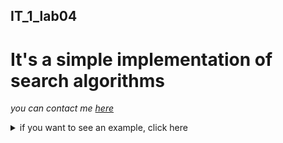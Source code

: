 ## IT_1_lab04
# It's a simple implementation of search algorithms
*you can contact me [here](https://vk.com/randomunrandom)*

<details> 
  <summary>if you want to see an example, click here </summary>
   input search request он же не наполеон
you typed:  он же не наполеон 
*because python console doesn't sopport formating key words would be encapsulated in '!!!'*
method 1:
1: tom: 3 chapter: 1 part: 6
Дюрок сказал, что император !!!Наполеон!!! примет русского генерала перед своей прогулкой.После нескольких минут ожидания дежурный камергер вышел в большую приемную ...
2: tom: 3 chapter: 1 part: 7
После всего того, что сказал ему !!!Наполеон,!!! после этих взрывов гнева и после последних сухо сказанных слов:«Je ne vous retiens plus, general, vous recevrez ma lettre», Балашев был уверен, что ...
3: tom: 4 chapter: 2 part: 18
везде отступает, но неприятель, !!!не!!! дожидаясь его отступления, бежит назад, в противную сторону.Историки Наполеона описывают нам искусный маневр его на ...
4: tom: 3 chapter: 2 part: 34
Подкрепления? – сказал !!!Наполеон!!! с строгим удивлением, как бы !!!не!!! понимая его слов и глядя на красивого мальчика адъютанта с ...
5: tom: 3 chapter: 2 part: 26
-----------------------------------
!!!не!!! входя в палатку, остановился, разговорясь с знакомыми генералами, у входа в нее.Император !!!Наполеон!!! еще !!!не!!! выходил из своей спальни ...
6: tom: 4 chapter: 2 part: 8
!!!Наполеон!!! вступает в Москву после блестящей победы de la Moskowa; сомнения в победе !!!не!!! может быть, так как поле сражения ...
7: tom: 3 chapter: 2 part: 7
Историк Наполеона Тьер, так !!!же,!!! как и другие историки Наполеона, говорит, стараясь оправдать своего героя, что !!!Наполеон!!! был привлечен к ...
8: tom: 3 chapter: 2 part: 29
Вернувшись после второй озабоченной поездки по линии, !!!Наполеон!!! сказал:– Шахматы поставлены, игра начнется завтра.Велев подать себе пуншу и призвав Боссе, ...
9: tom: 3 chapter: 2 part: 33
Шевардинского редута, на котором стоял !!!Наполеон,!!! флеши находились на расстоянии версты, а Бородино более чем в двух верстах расстояния по прямой линии, и поэтому ...
10: tom: 3 chapter: 1 part: 2
29 го мая !!!Наполеон!!! выехал из Дрездена, где !!!он!!! пробыл три недели, окруженный двором, составленным из принцев, герцогов, королей и ...
11: tom: 3 chapter: 2 part: 28
Многие историки говорят, что Бородинское сражение !!!не!!! выиграно французами потому, что у Наполеона был насморк, что ежели бы у него ...
12: tom: 3 chapter: 2 part: 27
Весь этот день 25 августа, как говорят его историки, !!!Наполеон!!! провел на коне, осматривая местность, обсуживая планы, представляемые ему его ...
13: tom: 3 chapter: 3 part: 19
Войска, шедшие ночью, !!!не!!! торопились и двигались медленно и степенно; но на рассвете двигавшиеся войска, подходя к Дорогомиловскому мосту, увидали ...
14: tom: 3 chapter: 2 part: 19
24 го было сражение при Шевардинском редуте, 25 го !!!не!!! было пущено ни одного выстрела ни с той, ни с ...
15: tom: 4 chapter: 2 part: 9
В военном отношении, тотчас по вступлении в Москву, !!!Наполеон!!! строго приказывает генералу Себастиани следить за движениями русской армии, рассылает корпуса ...
16: tom: 4 chapter: 2 part: 10
Но странное дело, все эти распоряжения, заботы и планы, бывшие вовсе !!!не!!! хуже других, издаваемых в подобных !!!же!!! случаях, !!!не!!! ...
17: tom: 5 chapter: 2 part: 6
Только выражение воли божества, !!!не!!! зависящее от времени, может относиться к целому ряду событий, имеющему совершиться через несколько лет или ...
18: tom: 5 chapter: 2 part: 1
Непосредственно уловить и обнять словом – описать жизнь !!!не!!! только человечества, но одного народа, представляется невозможным.Все древние историки употребляли один ...
19: tom: 4 chapter: 3 part: 18
Казалось бы, в этой то кампании бегства французов, когда они делали все то, что только можно было, чтобы погубить себя; когда ни в одном движении этой толпы, начиная от поворота на Калужскую дорогу и до бегства начальника от армии, ...
20: tom: 3 chapter: 2 part: 39
Как будто !!!он!!! говорил: «Довольно, довольно, люди. Перестаньте… Опомнитесь. Что вы делаете?»Измученным, без пищи и без отдыха, людям той и ...
21: tom: 4 chapter: 2 part: 1
И человеческий ум, !!!не!!! вникнувши в бесчисленность и сложность условий явлений, из которых каждое отдельно может представляться причиною, хватается за ...
22: tom: 3 chapter: 2 part: 23
Это был редут, еще !!!не!!! имевший названия, потом получивший название редута Раевского, или курганной батареи.Пьер !!!не!!! обратил особенного внимания на ...
23: tom: 5 chapter: 2 part: 2
Но как скоро историки различных национальностей и воззрений начинают описывать одно и то !!!же!!! событие, то ответы, ими даваемые, тотчас ...
24: tom: 3 chapter: 1 part: 19
Этот страшный вопрос: зачем? к чему? – который прежде представлялся ему в середине всякого занятия, теперь заменился для него !!!не!!! ...
25: tom: 4 chapter: 2 part: 15
В первых числах октября к Кутузову приезжал еще парламентер с письмом от Наполеона и предложением мира, обманчиво означенным из Москвы, тогда как ...
26: tom: 4 chapter: 2 part: 17
!!!Он!!! днем часто неожиданно задремывал; но ночью !!!он,!!! !!!не!!! раздеваясь, лежа на своей постели, большею частию !!!не!!! спал и думал.Так ...
27: tom: 3 chapter: 1 part: 1
С конца 1811-го года началось усиленное вооружение и сосредоточение сил Западной Европы, и в 1812 году силы эти – миллионы людей (считая тех, которые перевозили и кормили армию) двинулись с Запада на Восток, к границам России, к которым точно так ...
28: tom: 4 chapter: 4 part: 5
]Такова судьба !!!не!!! великих людей, !!!не!!! grand homme, которых !!!не!!! признает русский ум, а судьба тех редких, всегда одиноких людей, ...
29: tom: 4 chapter: 2 part: 3
При всех этих подкапываниях предметом интриг большей частью было то военное дело, которым думали руководить все эти люди; но это военное дело шло независимо от них, именно так, как оно должно было идти, то есть никогда ...
30: tom: 3 chapter: 2 part: 38
Страшный вид поля сражения, покрытого трупами и ранеными, в соединении с тяжестью головы и с известиями об убитых и раненых двадцати знакомых генералах и с сознанием бессильности своей прежде сильной руки произвели неожиданное впечатление на Наполеона, который обыкновенно любил рассматривать убитых и раненых, испытывая тем свою душевную силу (как ...
31: tom: 5 chapter: 2 part: 4
Отрешившись от воззрения древних на божественное подчинение воли народа одному избранному и на подчинение этой воли божеству, история !!!не!!! может ...
32: tom: 4 chapter: 4 part: 11
Соблюдалось приличие, и государь показывал первый пример этого; но все знали, что старик виноват и никуда !!!не!!! годится. Когда на ...
33: tom: 3 chapter: 1 part: 4
Отправляя Балашева, государь вновь повторил ему слова о том, что !!!он!!! !!!не!!! помирится до тех пор, пока останется хотя один ...
34: tom: 5 chapter: 1 part: 3
без убеждений, без привычек, без преданий, без имени, даже !!!не!!! француз, самыми, кажется, странными случайностями продвигается между всеми волнующими Францию ...
35: tom: 4 chapter: 3 part: 17
Сначала тот, кого ловят, звонит, !!!не!!! боясь неприятеля, но когда ему приходится плохо, !!!он,!!! стараясь неслышно идти, убегает от своего ...
36: tom: 4 chapter: 2 part: 16
Слезши у избы, на плетневом заборе которой была вывеска: «Главный штаб», и бросив лошадь, !!!он!!! вошел в темные сени.– Дежурного ...
37: tom: 3 chapter: 1 part: 5
Даву был Аракчеев императора Наполеона – Аракчеев !!!не!!! трус, но столь !!!же!!! исправный, жестокий и !!!не!!! умеющий выражать свою преданность ...
38: tom: 4 chapter: 2 part: 19
Когда человек находится в движении, !!!он!!! всегда придумывает себе цель этого движения. Для того чтобы идти тысячу верст, человеку необходимо ...
39: tom: 3 chapter: 3 part: 20
обезматочившем улье уже нет жизни, но на поверхностный взгляд !!!он!!! кажется таким !!!же!!! живым, как и другие.Так !!!же!!! весело в ...
40: tom: 3 chapter: 2 part: 24
В отверстие сломанной стены !!!он!!! смотрел на шедшую вдоль по забору полосу тридцатилетних берез с обрубленными нижними сучьями, на пашню ...
41: tom: 5 chapter: 1 part: 4
Но волна, подъем которой они чувствуют, несется !!!не!!! оттуда, откуда они ждут ее. Поднимается та !!!же!!! волна, с той !!!же!!! ...
42: tom: 3 chapter: 3 part: 5
В противоположность Кутузову, в то !!!же!!! время, в событии еще более важнейшем, чем отступление армии без боя, в оставлении Москвы ...
43: tom: 3 chapter: 1 part: 10
Письмо это еще !!!не!!! было подано государю, когда Барклай за обедом передал Болконскому, что государю лично угодно видеть князя Андрея, ...
44: tom: 3 chapter: 2 part: 21
что видел Пьер направо и налево, было так неопределенно, что ни левая, ни правая сторона поля !!!не!!! удовлетворяла вполне его ...
45: tom: 3 chapter: 2 part: 13
находилось последние три дня между двумя неприятельскими армиями, так что так !!!же!!! легко мог зайти туда русский арьергард, как и ...
46: tom: 4 chapter: 1 part: 3
Посланный этот был француз Мишо, !!!не!!! знавший по русски, но quoique etranger, Busse de c?ur et d'ame, [впрочем, хотя иностранец, ...
47: tom: 3 chapter: 1 part: 11
!!!Не!!! успел князь Андрей проводить глазами Пфуля, как в комнату поспешно вошел граф Бенигсен и, кивнув головой Болконскому, !!!не!!! останавливаясь, ...
48: tom: 3 chapter: 2 part: 25
Офицеры хотели откланяться, но князь Андрей, как будто !!!не!!! желая оставаться с глазу на глаз с своим другом, предложил им ...
49: tom: 3 chapter: 3 part: 29
Пьер счел своим долгом опять уверить капитана, что !!!он!!! был !!!не!!! француз, и хотел уйти, но французский офицер и слышать ...
50: tom: 3 chapter: 3 part: 33
Голова его болела, платье, в котором !!!он!!! спал !!!не!!! раздеваясь, тяготило его тело, и на душе было смутное сознание чего ...
51: tom: 3 chapter: 2 part: 5
Скотина ревела от голода, !!!не!!! находя корма по сожженным солнцем лугам. Только по ночам и в лесах пока еще держалась ...
52: tom: 3 chapter: 1 part: 9
Все были недовольны общим ходом военных дел в русской армии; но об опасности нашествия в русские губернии никто и !!!не!!! ...
53: tom: 3 chapter: 2 part: 4
тот !!!же!!! вечер, как князь отдавал приказания Алпатычу, Десаль, потребовав у княжны Марьи свидания, сообщил ей, что так как князь ...
method 2:
1: tom: 3 chapter: 3 part: 29
Пьер счел своим долгом опять уверить капитана, что !!!он!!! был !!!не!!! француз, и хотел уйти, но французский офицер и слышать ...
2: tom: 3 chapter: 1 part: 1
С конца 1811-го года началось усиленное вооружение и сосредоточение сил Западной Европы, и в 1812 году силы эти – миллионы людей (считая тех, которые перевозили и кормили армию) двинулись с Запада на Восток, к границам России, к которым точно так ...
3: tom: 3 chapter: 2 part: 4
тот !!!же!!! вечер, как князь отдавал приказания Алпатычу, Десаль, потребовав у княжны Марьи свидания, сообщил ей, что так как князь ...
4: tom: 3 chapter: 2 part: 25
Офицеры хотели откланяться, но князь Андрей, как будто !!!не!!! желая оставаться с глазу на глаз с своим другом, предложил им ...
5: tom: 3 chapter: 2 part: 5
-----------------------------------
Скотина ревела от голода, !!!не!!! находя корма по сожженным солнцем лугам. Только по ночам и в лесах пока еще держалась ...
6: tom: 3 chapter: 1 part: 11
!!!Не!!! успел князь Андрей проводить глазами Пфуля, как в комнату поспешно вошел граф Бенигсен и, кивнув головой Болконскому, !!!не!!! останавливаясь, ...
7: tom: 3 chapter: 3 part: 33
Голова его болела, платье, в котором !!!он!!! спал !!!не!!! раздеваясь, тяготило его тело, и на душе было смутное сознание чего ...
8: tom: 3 chapter: 1 part: 9
Все были недовольны общим ходом военных дел в русской армии; но об опасности нашествия в русские губернии никто и !!!не!!! ...
9: tom: 4 chapter: 2 part: 9
В военном отношении, тотчас по вступлении в Москву, !!!Наполеон!!! строго приказывает генералу Себастиани следить за движениями русской армии, рассылает корпуса ...
10: tom: 5 chapter: 1 part: 3
без убеждений, без привычек, без преданий, без имени, даже !!!не!!! француз, самыми, кажется, странными случайностями продвигается между всеми волнующими Францию ...
11: tom: 3 chapter: 2 part: 19
24 го было сражение при Шевардинском редуте, 25 го !!!не!!! было пущено ни одного выстрела ни с той, ни с ...
12: tom: 4 chapter: 2 part: 10
Но странное дело, все эти распоряжения, заботы и планы, бывшие вовсе !!!не!!! хуже других, издаваемых в подобных !!!же!!! случаях, !!!не!!! ...
13: tom: 4 chapter: 1 part: 3
Посланный этот был француз Мишо, !!!не!!! знавший по русски, но quoique etranger, Busse de c?ur et d'ame, [впрочем, хотя иностранец, ...
14: tom: 3 chapter: 2 part: 21
что видел Пьер направо и налево, было так неопределенно, что ни левая, ни правая сторона поля !!!не!!! удовлетворяла вполне его ...
15: tom: 3 chapter: 2 part: 13
находилось последние три дня между двумя неприятельскими армиями, так что так !!!же!!! легко мог зайти туда русский арьергард, как и ...
16: tom: 3 chapter: 2 part: 38
Страшный вид поля сражения, покрытого трупами и ранеными, в соединении с тяжестью головы и с известиями об убитых и раненых двадцати знакомых генералах и с сознанием бессильности своей прежде сильной руки произвели неожиданное впечатление на Наполеона, который обыкновенно любил рассматривать убитых и раненых, испытывая тем свою душевную силу (как ...
17: tom: 3 chapter: 2 part: 29
Вернувшись после второй озабоченной поездки по линии, !!!Наполеон!!! сказал:– Шахматы поставлены, игра начнется завтра.Велев подать себе пуншу и призвав Боссе, ...
18: tom: 3 chapter: 2 part: 23
Это был редут, еще !!!не!!! имевший названия, потом получивший название редута Раевского, или курганной батареи.Пьер !!!не!!! обратил особенного внимания на ...
19: tom: 3 chapter: 2 part: 34
Подкрепления? – сказал !!!Наполеон!!! с строгим удивлением, как бы !!!не!!! понимая его слов и глядя на красивого мальчика адъютанта с ...
20: tom: 5 chapter: 2 part: 6
Только выражение воли божества, !!!не!!! зависящее от времени, может относиться к целому ряду событий, имеющему совершиться через несколько лет или ...
21: tom: 3 chapter: 1 part: 19
Этот страшный вопрос: зачем? к чему? – который прежде представлялся ему в середине всякого занятия, теперь заменился для него !!!не!!! ...
22: tom: 4 chapter: 4 part: 5
]Такова судьба !!!не!!! великих людей, !!!не!!! grand homme, которых !!!не!!! признает русский ум, а судьба тех редких, всегда одиноких людей, ...
23: tom: 3 chapter: 2 part: 7
Историк Наполеона Тьер, так !!!же,!!! как и другие историки Наполеона, говорит, стараясь оправдать своего героя, что !!!Наполеон!!! был привлечен к ...
24: tom: 3 chapter: 2 part: 26
!!!не!!! входя в палатку, остановился, разговорясь с знакомыми генералами, у входа в нее.Император !!!Наполеон!!! еще !!!не!!! выходил из своей спальни ...
25: tom: 3 chapter: 2 part: 28
Многие историки говорят, что Бородинское сражение !!!не!!! выиграно французами потому, что у Наполеона был насморк, что ежели бы у него ...
26: tom: 5 chapter: 2 part: 4
Отрешившись от воззрения древних на божественное подчинение воли народа одному избранному и на подчинение этой воли божеству, история !!!не!!! может ...
27: tom: 3 chapter: 1 part: 6
Дюрок сказал, что император !!!Наполеон!!! примет русского генерала перед своей прогулкой.После нескольких минут ожидания дежурный камергер вышел в большую приемную ...
28: tom: 3 chapter: 2 part: 24
В отверстие сломанной стены !!!он!!! смотрел на шедшую вдоль по забору полосу тридцатилетних берез с обрубленными нижними сучьями, на пашню ...
29: tom: 3 chapter: 1 part: 2
29 го мая !!!Наполеон!!! выехал из Дрездена, где !!!он!!! пробыл три недели, окруженный двором, составленным из принцев, герцогов, королей и ...
30: tom: 3 chapter: 2 part: 39
Как будто !!!он!!! говорил: «Довольно, довольно, люди. Перестаньте… Опомнитесь. Что вы делаете?»Измученным, без пищи и без отдыха, людям той и ...
31: tom: 3 chapter: 2 part: 33
Шевардинского редута, на котором стоял !!!Наполеон,!!! флеши находились на расстоянии версты, а Бородино более чем в двух верстах расстояния по прямой линии, и поэтому ...
32: tom: 4 chapter: 2 part: 16
Слезши у избы, на плетневом заборе которой была вывеска: «Главный штаб», и бросив лошадь, !!!он!!! вошел в темные сени.– Дежурного ...
33: tom: 3 chapter: 3 part: 5
В противоположность Кутузову, в то !!!же!!! время, в событии еще более важнейшем, чем отступление армии без боя, в оставлении Москвы ...
34: tom: 4 chapter: 2 part: 19
Когда человек находится в движении, !!!он!!! всегда придумывает себе цель этого движения. Для того чтобы идти тысячу верст, человеку необходимо ...
35: tom: 5 chapter: 2 part: 1
Непосредственно уловить и обнять словом – описать жизнь !!!не!!! только человечества, но одного народа, представляется невозможным.Все древние историки употребляли один ...
36: tom: 4 chapter: 3 part: 18
Казалось бы, в этой то кампании бегства французов, когда они делали все то, что только можно было, чтобы погубить себя; когда ни в одном движении этой толпы, начиная от поворота на Калужскую дорогу и до бегства начальника от армии, ...
37: tom: 3 chapter: 1 part: 10
Письмо это еще !!!не!!! было подано государю, когда Барклай за обедом передал Болконскому, что государю лично угодно видеть князя Андрея, ...
38: tom: 4 chapter: 3 part: 17
Сначала тот, кого ловят, звонит, !!!не!!! боясь неприятеля, но когда ему приходится плохо, !!!он,!!! стараясь неслышно идти, убегает от своего ...
39: tom: 4 chapter: 2 part: 3
При всех этих подкапываниях предметом интриг большей частью было то военное дело, которым думали руководить все эти люди; но это военное дело шло независимо от них, именно так, как оно должно было идти, то есть никогда ...
40: tom: 3 chapter: 3 part: 19
Войска, шедшие ночью, !!!не!!! торопились и двигались медленно и степенно; но на рассвете двигавшиеся войска, подходя к Дорогомиловскому мосту, увидали ...
41: tom: 5 chapter: 2 part: 2
Но как скоро историки различных национальностей и воззрений начинают описывать одно и то !!!же!!! событие, то ответы, ими даваемые, тотчас ...
42: tom: 3 chapter: 1 part: 4
Отправляя Балашева, государь вновь повторил ему слова о том, что !!!он!!! !!!не!!! помирится до тех пор, пока останется хотя один ...
43: tom: 4 chapter: 2 part: 1
И человеческий ум, !!!не!!! вникнувши в бесчисленность и сложность условий явлений, из которых каждое отдельно может представляться причиною, хватается за ...
44: tom: 4 chapter: 4 part: 11
Соблюдалось приличие, и государь показывал первый пример этого; но все знали, что старик виноват и никуда !!!не!!! годится. Когда на ...
45: tom: 3 chapter: 1 part: 7
После всего того, что сказал ему !!!Наполеон,!!! после этих взрывов гнева и после последних сухо сказанных слов:«Je ne vous retiens plus, general, vous recevrez ma lettre», Балашев был уверен, что ...
46: tom: 4 chapter: 2 part: 15
В первых числах октября к Кутузову приезжал еще парламентер с письмом от Наполеона и предложением мира, обманчиво означенным из Москвы, тогда как ...
47: tom: 3 chapter: 2 part: 27
Весь этот день 25 августа, как говорят его историки, !!!Наполеон!!! провел на коне, осматривая местность, обсуживая планы, представляемые ему его ...
48: tom: 4 chapter: 2 part: 8
!!!Наполеон!!! вступает в Москву после блестящей победы de la Moskowa; сомнения в победе !!!не!!! может быть, так как поле сражения ...
49: tom: 5 chapter: 1 part: 4
Но волна, подъем которой они чувствуют, несется !!!не!!! оттуда, откуда они ждут ее. Поднимается та !!!же!!! волна, с той !!!же!!! ...
50: tom: 4 chapter: 2 part: 17
!!!Он!!! днем часто неожиданно задремывал; но ночью !!!он,!!! !!!не!!! раздеваясь, лежа на своей постели, большею частию !!!не!!! спал и думал.Так ...
51: tom: 4 chapter: 2 part: 18
везде отступает, но неприятель, !!!не!!! дожидаясь его отступления, бежит назад, в противную сторону.Историки Наполеона описывают нам искусный маневр его на ...
52: tom: 3 chapter: 1 part: 5
Даву был Аракчеев императора Наполеона – Аракчеев !!!не!!! трус, но столь !!!же!!! исправный, жестокий и !!!не!!! умеющий выражать свою преданность ...
53: tom: 3 chapter: 3 part: 20
обезматочившем улье уже нет жизни, но на поверхностный взгляд !!!он!!! кажется таким !!!же!!! живым, как и другие.Так !!!же!!! весело в ...
</details>